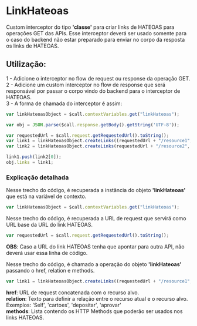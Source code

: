 # LinkHateoas
Custom interceptor do tipo <b>'classe'</b> para criar links de HATEOAS para operações GET das APIs.
Esse interceptor deverá ser usado somente para o caso do backend não estar preparado para enviar no corpo da resposta os links de HATEOAS.
## Utilização:
1 - Adicione o interceptor no flow de request ou response da operação GET.
<br>
2 - Adicione um custom interceptor no flow de response que será responsável por passar o corpo vindo do backend para o interceptor de HATEOAS.
<br>
3 - A forma de chamada do interceptor é assim:
```javascript
var linkHateoasObject = $call.contextVariables.get("linkHateoas");

var obj = JSON.parse($call.response.getBody().getString('UTF-8'));

var requestedUrl = $call.request.getRequestedUrl().toString();
var link1 = linkHateoasObject.createLinks((requestedUrl + "/resource1", "relation1", ["POST","PUT"]);
var link2 = linkHateoasObject.createLinks(requestedUrl + "/resource2", "relation2", ["GET"]);

link1.push(link2[0]);
obj.links = link1;
```
### Explicação detalhada

Nesse trecho do código, é recuperada a instância do objeto <b>'linkHateoas'</b> que está na variável de contexto.
```javascript
var linkHateoasObject = $call.contextVariables.get("linkHateoas");
```

Nesse trecho do código, é recuperada a URL de request que servirá como URL base da URL do link HATEOAS.
```javascript
var requestedUrl = $call.request.getRequestedUrl().toString();
```
<b>OBS</b>: Caso a URL do link HATEOAS tenha que apontar para outra API, não deverá usar essa linha de código.

Nesse trecho do código, é chamado a operação do objeto <b>'linkHateoas'</b> passando o href, relation e methods.
```javascript
var link1 = linkHateoasObject.createLinks((requestedUrl + "/resource1", "relation1", ["POST","PUT"]);
```
<b>href</b>: URL de request concatenada com o recurso alvo.
<br><b>relation</b>: Texto para definir a relação entre o recurso atual e o recurso alvo. Exemplos: 'Self', 'cartoes', 'depositar', 'aprovar'
<br><b>methods</b>: Lista contendo os HTTP Methods que poderão ser usados nos links HATEOAS.